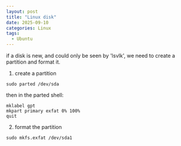 ```yaml
---
layout: post
title: "Linux disk"
date: 2025-09-10
categories: Linux
tags:
  - Ubuntu
---
```



if a disk is new, and could only be seen by 'lsvlk', we need to create a partition and format it.

1. create a partition

```
sudo parted /dev/sda
```

then in the parted shell:

```
mklabel gpt
mkpart primary exfat 0% 100%
quit
```

2. format the partition

```
sudo mkfs.exfat /dev/sda1
```

